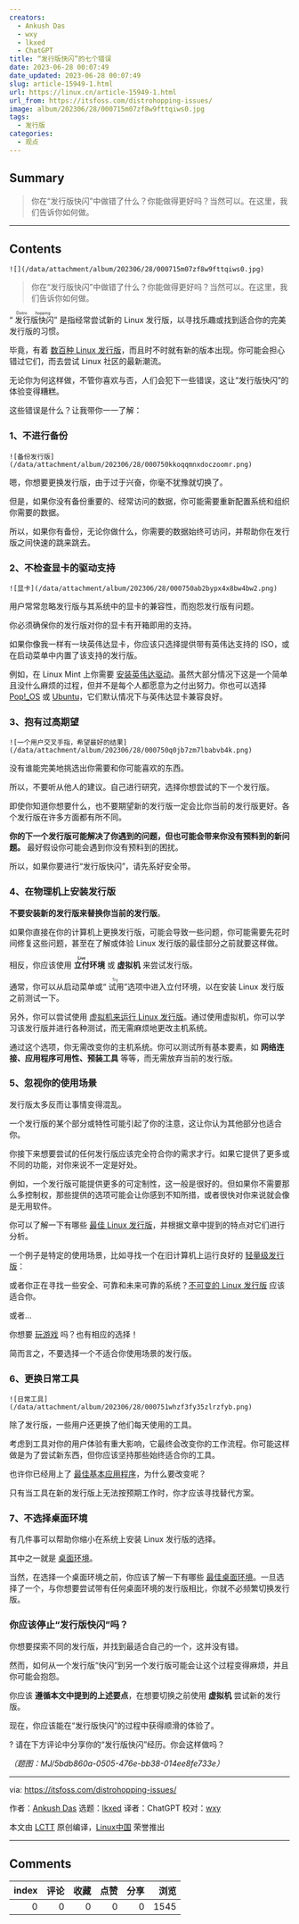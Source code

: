 ```yaml
---
creators:
  - Ankush Das
  - wxy
  - lkxed
  - ChatGPT
title: “发行版快闪”的七个错误
date: 2023-06-28 00:07:49
date_updated: 2023-06-28 00:07:49
slug: article-15949-1.html
url: https://linux.cn/article-15949-1.html
url_from: https://itsfoss.com/distrohopping-issues/
image: album/202306/28/000715m07zf8w9fttqiws0.jpg
tags:
  - 发行版
categories:
  - 观点
---
```


## Summary

> 你在“发行版快闪”中做错了什么？你能做得更好吗？当然可以。在这里，我们告诉你如何做。

***

<!-- more -->

## Contents

`![](/data/attachment/album/202306/28/000715m07zf8w9fttqiws0.jpg)`

> 
> 你在“发行版快闪”中做错了什么？你能做得更好吗？当然可以。在这里，我们告诉你如何做。
> 
> 
> 

“<ruby> 发行版快闪 <rt>  Distro hopping </rt></ruby>” 是指经常尝试新的 Linux 发行版，以寻找乐趣或找到适合你的完美发行版的习惯。

毕竟，有着 [数百种 Linux 发行版](https://itsfoss.com/what-is-linux/)，而且时不时就有新的版本出现。你可能会担心错过它们，而去尝试 Linux 社区的最新潮流。

无论你为何这样做，不管你喜欢与否，人们会犯下一些错误，这让“发行版快闪”的体验变得糟糕。

这些错误是什么？让我带你一一了解：

### 1、不进行备份

`![备份发行版](/data/attachment/album/202306/28/000750kkoqqmnxdoczoomr.png)`

嗯，你想要更换发行版，由于过于兴奋，你毫不犹豫就切换了。

但是，如果你没有备份重要的、经常访问的数据，你可能需要重新配置系统和组织你需要的数据。

所以，如果你有备份，无论你做什么，你需要的数据始终可访问，并帮助你在发行版之间快速的跳来跳去。

### 2、不检查显卡的驱动支持

`![显卡](/data/attachment/album/202306/28/000750ab2bypx4x8bw4bw2.png)`

用户常常忽略发行版与其系统中的显卡的兼容性，而抱怨发行版有问题。

你必须确保你的发行版对你的显卡有开箱即用的支持。

如果你像我一样有一块英伟达显卡，你应该只选择提供带有英伟达支持的 ISO，或在启动菜单中内置了该支持的发行版。

例如，在 Linux Mint 上你需要 [安装英伟达驱动](https://itsfoss.com/nvidia-linux-mint/)。虽然大部分情况下这是一个简单且没什么麻烦的过程，但并不是每个人都愿意为之付出努力。你也可以选择 [Pop!\_OS](https://pop.system76.com/) 或 [Ubuntu](https://itsfoss.com/getting-started-with-ubuntu/)，它们默认情况下与英伟达显卡兼容良好。

### 3、抱有过高期望

`![一个用户交叉手指，希望最好的结果](/data/attachment/album/202306/28/000750q0jb7zm7lbabvb4k.png)`

没有谁能完美地挑选出你需要和你可能喜欢的东西。

所以，不要听从他人的建议。自己进行研究，选择你想尝试的下一个发行版。

即使你知道你想要什么，也不要期望新的发行版一定会比你当前的发行版更好。各个发行版在许多方面都有所不同。

**你的下一个发行版可能解决了你遇到的问题，但也可能会带来你没有预料到的新问题。** 最好假设你可能会遇到你没有预料到的困扰。

所以，如果你要进行“发行版快闪”，请先系好安全带。

### 4、在物理机上安装发行版

**不要安装新的发行版来替换你当前的发行版**。

如果你直接在你的计算机上更换发行版，可能会导致一些问题，你可能需要先花时间修复这些问题，甚至在了解或体验 Linux 发行版的最佳部分之前就要这样做。

相反，你应该使用 **<ruby> 立付 <rt>  Live </rt></ruby>环境** 或 **虚拟机** 来尝试发行版。

通常，你可以从启动菜单或“<ruby> 试用 <rt>  Try </rt></ruby>”选项中进入立付环境，以在安装 Linux 发行版之前测试一下。

另外，你可以尝试使用 [虚拟机来运行 Linux 发行版](https://itsfoss.com/why-linux-virtual-machine/)。通过使用虚拟机，你可以学习该发行版并进行各种测试，而无需麻烦地更改主机系统。

通过这个选项，你无需改变你的主机系统。你可以测试所有基本要素，如 **网络连接、应用程序可用性、预装工具** 等等，而无需放弃当前的发行版。

### 5、忽视你的使用场景

发行版太多反而让事情变得混乱。

一个发行版的某个部分或特性可能引起了你的注意，这让你认为其他部分也适合你。

你接下来想要尝试的任何发行版应该完全符合你的需求才行。如果它提供了更多或不同的功能，对你来说不一定是好处。

例如，一个发行版可能提供更多的可定制性，这一般是很好的。但如果你不需要那么多控制权，那些提供的选项可能会让你感到不知所措，或者很快对你来说就会像是无用软件。

你可以了解一下有哪些 [最佳 Linux 发行版](https://itsfoss.com/best-linux-distributions/)，并根据文章中提到的特点对它们进行分析。

一个例子是特定的使用场景，比如寻找一个在旧计算机上运行良好的 [轻量级发行版](https://itsfoss.com/lightweight-linux-beginners/)：

或者你正在寻找一些安全、可靠和未来可靠的系统？[不可变的 Linux 发行版](https://itsfoss.com/immutable-linux-distros/) 应该适合你。

或者...

你想要 [玩游戏](https://itsfoss.com/linux-gaming-distributions/) 吗？也有相应的选择！

简而言之，不要选择一个不适合你使用场景的发行版。

### 6、更换日常工具

`![日常工具](/data/attachment/album/202306/28/000751whzf3fy35zlrzfyb.png)`

除了发行版，一些用户还更换了他们每天使用的工具。

考虑到工具对你的用户体验有重大影响，它最终会改变你的工作流程。你可能这样做是为了尝试新东西，但你应该坚持那些始终适合你的工具。

也许你已经用上了 [最佳基本应用程序](https://itsfoss.com/essential-linux-applications/)，为什么要改变呢？

只有当工具在新的发行版上无法按预期工作时，你才应该寻找替代方案。

### 7、不选择桌面环境

有几件事可以帮助你缩小在系统上安装 Linux 发行版的选择。

其中之一就是 [桌面环境](https://itsfoss.com/what-is-desktop-environment/)。

当然，在选择一个桌面环境之前，你应该了解一下有哪些 [最佳桌面环境](https://itsfoss.com/best-linux-desktop-environments/)。一旦选择了一个，与你想要尝试带有任何桌面环境的发行版相比，你就不必频繁切换发行版。

### 你应该停止“发行版快闪”吗？

你想要探索不同的发行版，并找到最适合自己的一个，这并没有错。

然而，如何从一个发行版“快闪”到另一个发行版可能会让这个过程变得麻烦，并且你可能会抱怨。

你应该 **遵循本文中提到的上述要点**，在想要切换之前使用 **虚拟机** 尝试新的发行版。

现在，你应该能在“发行版快闪”的过程中获得顺滑的体验了。

? 请在下方评论中分享你的“发行版快闪”经历。你会这样做吗？

*（题图：MJ/5bdb860a-0505-476e-bb38-014ee8fe733e）*

---

via: <https://itsfoss.com/distrohopping-issues/>

作者：[Ankush Das](https://itsfoss.com/author/ankush/) 选题：[lkxed](https://github.com/lkxed/) 译者：ChatGPT 校对：[wxy](https://github.com/wxy)

本文由 [LCTT](https://github.com/LCTT/TranslateProject) 原创编译，[Linux中国](https://linux.cn/) 荣誉推出

***

## Comments


|   index |   评论 |   收藏 |   点赞 |   分享 |   浏览 |
|--------:|-------:|-------:|-------:|-------:|-------:|
|       0 |      0 |      0 |      0 |      0 |   1545 |
